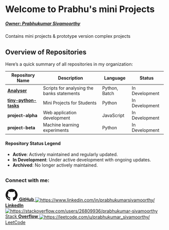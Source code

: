# Welcome to Prabhu's mini Projects 

<h5 align="left">
  <a href="https://github.com/PrabhukumarSivamoorthy">
    Owner: Prabhukumar Sivamoorthy
  </a>
</h5>

Contains  mini projects &amp; prototype version complex projects 

## Overview of Repositories

Here’s a quick summary of all repositories in my organization:

| Repository Name | Description                          | Language   | Status        |
|------------------|--------------------------------------|------------|---------------|
| **[Analyser](https://github.com/Prabhu-s-mini-projects/Analyser)**    | Scripts for analysing the banks statements       | Python, Batch | In Development        |
| **[tiny-python-tasks](https://github.com/Prabhu-s-mini-projects/tiny-python-tasks)** | Mini Projects for Students              | Python     | In Development |
| **project-alpha**  | Web application development         | JavaScript | In Development        |
| **project-beta** | Machine learning experiments        | Python     | In Development       |

#### Repository Status Legend

- **Active**: Actively maintained and regularly updated.
- **In Development**: Under active development with ongoing updates.
- **Archived**: No longer actively maintained.

##
<h3 align="left">
 Connect with me:
</h2>

<p align="left">
  
<a href="https://github.com/PrabhukumarSivamoorthy" target="_blank" rel="noreferrer">
  <img src="https://raw.githubusercontent.com/devicons/devicon/master/icons/github/github-original.svg" alt="[GitHub profile](https://github.com/PrabhukumarSivamoorthy)" width="40" height="40"/>
  <b>GitHub</b>
</a>

<a href="https://linkedin.com/in/https://www.linkedin.com/in/prabhukumarsivamoorthy/" target="blank">
  <img align="center" src="https://raw.githubusercontent.com/rahuldkjain/github-profile-readme-generator/master/src/images/icons/Social/linked-in-alt.svg" alt="https://www.linkedin.com/in/prabhukumarsivamoorthy/" height="30" width="40" /><b>LinkedIn</b>
</a>

<a href="https://stackoverflow.com/users/https://stackoverflow.com/users/26809936/prabhukumar-sivamoorthy" target="blank">
  <img align="center" src="https://raw.githubusercontent.com/rahuldkjain/github-profile-readme-generator/master/src/images/icons/Social/stack-overflow.svg" alt="https://stackoverflow.com/users/26809936/prabhukumar-sivamoorthy" height="30" width="40" />
  Stack <b>Overflow</b>
</a>

<a href="https://www.leetcode.com/https://leetcode.com/u/prabhukumar_sivamoorthy/" target="blank">
  <img align="center" src="https://raw.githubusercontent.com/rahuldkjain/github-profile-readme-generator/master/src/images/icons/Social/leet-code.svg" alt="https://leetcode.com/u/prabhukumar_sivamoorthy/" height="30" width="40" />
  LeetCode
</a>
</p>

##
